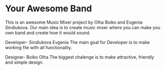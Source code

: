 
# Your Awesome Band

This is an awesome Music Mixer project by Olha Boiko and Evgenia Sindiukova.
Our main idea is to create music mixer where you can make you own band and create how it would sound.

Developer- Sindiukova Evgenia
The main goal for Developer is to make working file with all functionality. 

Designar- Boiko Olha
The biggest chalenge is to make attractive, friendly and simple design.
